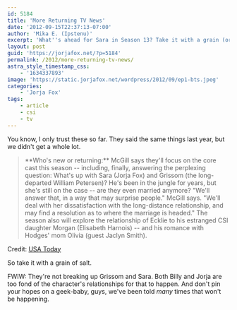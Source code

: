 ```yaml
---
id: 5184
title: 'More Returning TV News'
date: '2012-09-15T22:37:13-07:00'
author: 'Mika E. (Ipstenu)'
excerpt: 'What''s ahead for Sara in Season 13? Take it with a grain (or 10) of salt.'
layout: post
guid: 'https://jorjafox.net/?p=5184'
permalink: /2012/more-returning-tv-news/
astra_style_timestamp_css:
    - '1634337893'
image: 'https://static.jorjafox.net/wordpress/2012/09/ep1-bts.jpeg'
categories:
    - 'Jorja Fox'
tags:
    - article
    - csi
    - tv
---
```


You know, I only trust these so far. They said the same things last year, but we didn't get a whole lot.
<blockquote>**Who's new or returning:** McGill says they'll focus on the core cast this season -- including, finally, answering the perplexing question: What's up with Sara (Jorja Fox) and Grissom (the long-departed William Petersen)? He's been in the jungle for years, but she's still on the case -- are they even married anymore? "We'll answer that, in a way that may surprise people." McGill says. "We'll deal with her dissatisfaction with the long-distance relationship, and may find a resolution as to where the marriage is headed." The season also will explore the relationship of Ecklie to his estranged CSI daughter Morgan (Elisabeth Harnois) -- and his romance with Hodges' mom Olivia (guest Jaclyn Smith).</blockquote>
Credit: <a href="http://www.usatoday.com/life/tv/story/2012/09/14/more-of-falls-returning-tv-shows/57781778/1">USA Today</a>

So take it with a grain of salt.

FWIW: They're not breaking up Grissom and Sara. Both Billy and Jorja are too fond of the character's relationships for that to happen. And don't pin your hopes on a geek-baby, guys, we've been told _many_ times that won't be happening.
